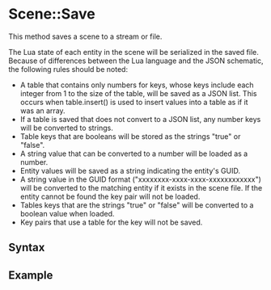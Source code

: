 # Scene::Save #
This method saves a scene to a stream or file.

The Lua state of each entity in the scene will be serialized in the saved file. Because of differences between the Lua language and the JSON schematic, the following rules should be noted:
- A table that contains only numbers for keys, whose keys include each integer from 1 to the size of the table, will be saved as a JSON list. This occurs when table.insert() is used to insert values into a table as if it was an array.
- If a table is saved that does not convert to a JSON list, any number keys will be converted to strings.
- Table keys that are booleans will be stored as the strings "true" or "false".
- A string value that can be converted to a number will be loaded as a number.
- Entity values will be saved as a string indicating the entity's GUID.
- A string value in the GUID format ("xxxxxxxx-xxxx-xxxx-xxxxxxxxxxxx") will be converted to the matching entity if it exists in the scene file. If the entity cannot be found the key pair will not be loaded.
- Tables keys that are the strings "true" or "false" will be converted to a boolean value when loaded.
- Key pairs that use a table for the key will not be saved.

## Syntax ##

## Example ##
